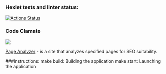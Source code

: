 ### Hexlet tests and linter status:
[![Actions Status](https://github.com/StanislavSol/python-project-83/workflows/hexlet-check/badge.svg)](https://github.com/StanislavSol/python-project-83/actions)

### Code Clamate
<a href="https://codeclimate.com/github/StanislavSol/python-project-83/maintainability"><img src="https://api.codeclimate.com/v1/badges/1604a4145450bc957ef0/maintainability" /></a>

[Page Analyzer](https://python-project-83-mv6t.onrender.com/) - is a site that analyzes specified pages for SEO suitability.

###Instructions:
make build: Building the application
make start: Launching the application
